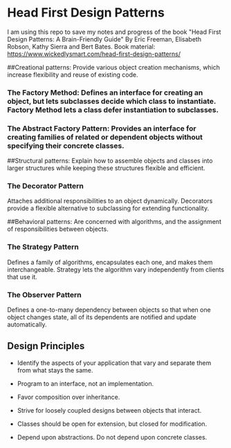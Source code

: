 # Head First Design Patterns
I am using this repo to save my notes and progress of the book "Head First Design Patterns: A Brain-Friendly Guide" By Eric Freeman, Elisabeth Robson, Kathy Sierra and Bert Bates.
Book material: https://www.wickedlysmart.com/head-first-design-patterns/


##Creational patterns: Provide various object creation mechanisms, which increase flexibility and reuse of existing code.

### The Factory Method: Defines an interface for creating an object, but lets subclasses decide which class to instantiate. Factory Method lets a class defer instantiation to subclasses.

### The Abstract Factory Pattern: Provides an interface for creating families of related or dependent objects without specifying their concrete classes. 
                       
##Structural patterns: Explain how to assemble objects and classes into larger structures while keeping these structures flexible and efficient.

### The Decorator Pattern

Attaches additional responsibilities to an object dynamically. Decorators provide a flexible alternative to subclassing for extending functionality.

##Behavioral patterns: Are concerned with algorithms, and the assignment of responsibilities between objects.

### The Strategy Pattern

Defines a family of algorithms, encapsulates each one, and makes them interchangeable. Strategy lets the algorithm vary independently from clients that use it.

### The Observer Pattern

Defines a one-to-many dependency between objects so that when one object changes state, all of its dependents are notified and update automatically.


## Design Principles

* Identify the aspects of your application that vary and separate them from what stays the same.

* Program to an interface, not an implementation.

* Favor composition over inheritance.

* Strive for loosely coupled designs between objects that interact.

* Classes should be open for extension, but closed for modification.

* Depend upon abstractions. Do not depend upon concrete classes.